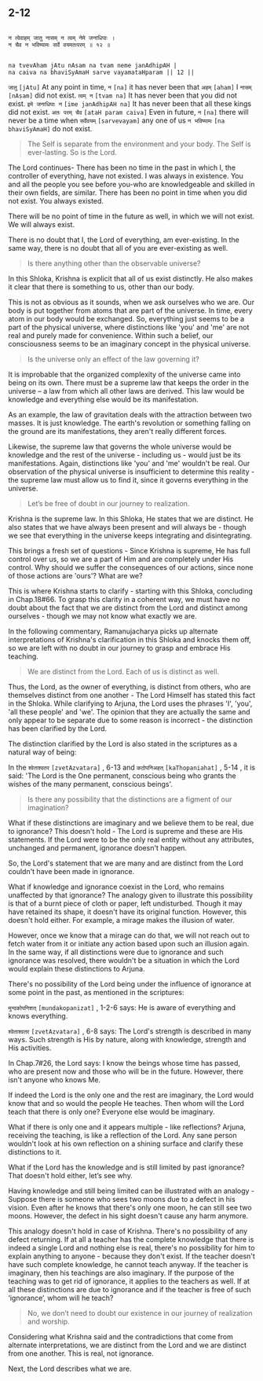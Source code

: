 ## 2-12


```shloka-sa

न त्वेवाहम् जातु नासम् न त्वम् नेमे जनाधिपाः ।
न चैव न भविष्यामः सर्वे वयमतःपरम् ॥ १२ ॥

```
```shloka-sa-hk

na tvevAham jAtu nAsam na tvam neme janAdhipAH |
na caiva na bhaviSyAmaH sarve vayamataHparam || 12 ||

```
`जातु` `[jAtu]` At any point in time, `न` `[na]` it has never been that `अहम्` `[aham]` I `नासम्` `[nAsam]` did not exist. `त्वम् न` `[tvam na]` It has never been that you did not exist. `इमे जनाधिपाः न` `[ime janAdhipAH na]` It has never been that all these kings did not exist. `अतः परम् चैव` `[ataH param caiva]` Even in future, `न` `[na]` there will never be a time when `सर्वेवयम्` `[sarvevayam]` any one of us `न भविष्यामः` `[na bhaviSyAmaH]` do not exist.


<a name='applnote_19'></a>
> The Self is separate from the environment and your body. The Self is ever-lasting. So is the Lord.



The Lord continues- There has been no time in the past in which I, the controller of everything, have not existed. I was always in existence. You and all the people you see before you-who are knowledgeable and skilled in their own fields, are similar. There has been no point in time when you did not exist. You always existed.

There will be no point of time in the future as well, in which we will not exist. We will always exist.

There is no doubt that I, the Lord of everything, am ever-existing. In the same way, there is no doubt that all of you are ever-existing as well.



<a name='applnote_20'></a>
> Is there anything other than the observable universe?



In this Shloka, Krishna is explicit that all of us exist distinctly. He also makes it clear that there is something to us, other than our body. 

This is not as obvious as it sounds, when we ask ourselves who we are. Our body is put together from atoms that are part of the universe. In time, every atom in our body would be exchanged. So, everything just seems to be a part of the physical universe, where distinctions like 'you' and 'me' are not real and purely made for convenience. Within such a belief, our consciousness seems to be an imaginary concept in the physical universe. 



<a name='applnote_21'></a>
> Is the universe only an effect of the law governing it?



It is improbable that the organized complexity of the universe came into being on its own. There must be a supreme law that keeps the order in the universe – a law from which all other laws are derived. This law would be knowledge and everything else would be its manifestation. 

As an example, the law of gravitation deals with the attraction between two masses. It is just knowledge. The earth's revolution or something falling on the ground are its manifestations, they aren't really different forces. 

Likewise, the supreme law that governs the whole universe would be knowledge and the rest of the universe - including us - would just be its manifestations. Again, distinctions like 'you' and 'me' wouldn't be real. Our observation of the physical universe is insufficient to determine this reality - the supreme law must allow us to find it, since it governs everything in the universe.



<a name='applnote_22'></a>
> Let’s be free of doubt in our journey to realization.



Krishna is the supreme law. In this Shloka, He states that we are distinct. He also states that we have always been present and will always be - though we see that everything in the universe keeps integrating and disintegrating. 

This brings a fresh set of questions - Since Krishna is supreme, He has full control over us, so we are a part of Him and are completely under His control. Why should we suffer the consequences of our actions, since none of those actions are 'ours'? What are we? 

This is where Krishna starts to clarify - starting with this Shloka, concluding in Chap.18#66. To grasp this clarity in a coherent way, we must have no doubt about the fact that we are distinct from the Lord and distinct among ourselves - though we may not know what exactly we are. 

In the following commentary, Ramanujacharya picks up alternate interpretations of Krishna's clarification in this Shloka and knocks them off, so we are left with no doubt in our journey to grasp and embrace His teaching.



<a name='applnote_23'></a>
> We are distinct from the Lord. Each of us is distinct as well.



Thus, the Lord, as the owner of everything, is distinct from others, who are themselves distinct from one another - The Lord Himself has stated this fact in the Shloka. While clarifying to Arjuna, the Lord uses the phrases 'I', 'you', 'all these people' and 'we'. The opinion that they are actually the same and only appear to be separate due to some reason is incorrect - the distinction has been clarified by the Lord. 

The distinction clarified by the Lord is also stated in the scriptures as a natural way of being:

In the 
`श्वेताश्वतर` `[zvetAzvatara]` , 6-13
 and 
`कठोपनिअहत्` `[kaThopaniahat]` , 5-14
, it is said: 'The Lord is the One permanent, conscious being who grants the wishes of the many permanent, conscious beings'.



<a name='applnote_24'></a>
> Is there any possibility that the distinctions are a figment of our imagination?



What if these distinctions are imaginary and we believe them to be real, due to ignorance? This doesn't hold - The Lord is supreme and these are His statements. If the Lord were to be the only real entity without any attributes, unchanged and permanent, ignorance doesn't happen. 

So, the Lord's statement that we are many and are distinct from the Lord couldn't have been made in ignorance. 

What if knowledge and ignorance coexist in the Lord, who remains unaffected by that ignorance? The analogy given to illustrate this possibility is that of a burnt piece of cloth or paper, left undisturbed. Though it may have retained its shape, it doesn't have its original function. However, this doesn't hold either. For example, a mirage makes the illusion of water. 

However, once we know that a mirage can do that, we will not reach out to fetch water from it or initiate any action based upon such an illusion again. In the same way, if all distinctions were due to ignorance and such ignorance was resolved, there wouldn't be a situation in which the Lord would explain these distinctions to Arjuna. 

There's no possibility of the Lord being under the influence of ignorance at some point in the past, as mentioned in the scriptures:

`मुन्दकोपनिशत्` `[mundakopanizat]` , 1-2-6
 says: He is aware of everything and knows everything.

`श्वेताश्वतर` `[zvetAzvatara]` , 6-8
 says: The Lord's strength is described in many ways. Such strength is His by nature, along with knowledge, strength and His activities. 

In Chap.7#26, the Lord says: I know the beings whose time has passed, who are present now and those who will be in the future. However, there isn't anyone who knows Me.

If indeed the Lord is the only one and the rest are imaginary, the Lord would know that and so would the people He teaches. Then whom will the Lord teach that there is only one? Everyone else would be imaginary.

What if there is only one and it appears multiple - like reflections? Arjuna, receiving the teaching, is like a reflection of the Lord. Any sane person wouldn't look at his own reflection on a shining surface and clarify these distinctions to it.

What if the Lord has the knowledge and is still limited by past ignorance? That doesn't hold either, let’s see why. 

Having knowledge and still being limited can be illustrated with an analogy - Suppose there is someone who sees two moons due to a defect in his vision. Even after he knows that there's only one moon, he can still see two moons. However, the defect in his sight doesn't cause any harm anymore. 

This analogy doesn't hold in case of Krishna. There's no possibility of any defect returning. If at all a teacher has the complete knowledge that there is indeed a single Lord and nothing else is real, there's no possibility for him to explain anything to anyone - because they don't exist. If the teacher doesn't have such complete knowledge, he cannot teach anyway. If the teacher is imaginary, then his teachings are also imaginary. If the purpose of the teaching was to get rid of ignorance, it applies to the teachers as well. If at all these distinctions are due to ignorance and if the teacher is free of such ‘ignorance’, whom will he teach?



<a name='applnote_25'></a>
> No, we don’t need to doubt our existence in our journey of realization and worship.



Considering what Krishna said and the contradictions that come from alternate interpretations, we are distinct from the Lord and we are distinct from one another. This is real, not ignorance.

Next, the Lord describes what we are.


